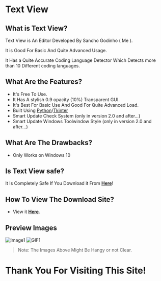 # Text View

## What is Text View?
Text View is An Editor Developed By Sancho Godinho ( Me ).

It is Good For Basic And Quite Advanced Usage.

It Has a Quite Accurate Coding Language Detector Which Detects more than 10 Different coding languages.  


## What Are the Features?
- It's Free To Use.
- It Has A stylish 0.9 opacity (10%) Transparent GUI.
- It's Best For Basic Use And Good For Quite Advanced Load.
- Built Using <a href="https://python.org" target='_blank'>Python</a>/<a target='_blank' href="https://docs.python.org/3/library/tkinter.html">Tkinter</a>
- Smart Update Check System (only in version 2.0 and after...)
- Smart Update Windows Toolwindow Style (only in version 2.0 and after...)


## What Are The Drawbacks?
- Only Works on Windows 10

## Is Text View safe?
It Is Completely Safe If You Download it From **[Here](https://sancho1952007.github.io/Text_View)**!

## How To View The Download Site?
- View it **[Here](https://sancho1952007.github.io/Text_View)**.

## Preview Images
![Image1](https://i.ibb.co/1KFPCh6/preview.png)
![GIF1](https://i.ibb.co/ZXVKTJQ/Text-View-1.gif)

> Note: The Images Above Might Be Hangy or not Clear.

# Thank You For Visiting This Site!

